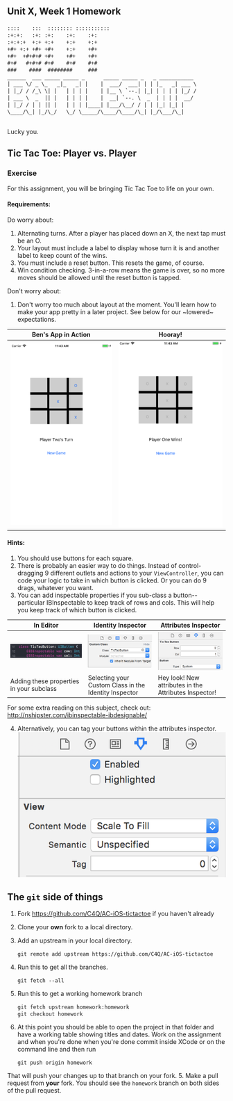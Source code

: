 ## Unit X, Week 1 Homework

```
::::    :::  :::::::: ::::::::::: 
:+:+:   :+: :+:    :+:    :+:
:+:+:+  +:+ +:+    +:+    +:+
+#+ +:+ +#+ +#+    +:+    +#+
+#+  +#+#+# +#+    +#+    +#+ 
#+#   #+#+# #+#    #+#    #+#     
###    ####  ########     ###  
______  ___ _____ _____ _      _____ _____ _   _ ___________ 
| ___ \/ _ \_   _|_   _| |    |  ___/  ___| | | |_   _| ___ \
| |_/ / /_\ \| |   | | | |    | |__ \ `--.| |_| | | | | |_/ /
| ___ \  _  || |   | | | |    |  __| `--. \  _  | | | |  __/ 
| |_/ / | | || |   | | | |____| |___/\__/ / | | |_| |_| |
\____/\_| |_/\_/   \_/ \_____/\____/\____/\_| |_/\___/\_| 
                                                             
```

Lucky you.

## Tic Tac Toe: Player vs. Player
### Exercise

For this assignment, you will be bringing Tic Tac Toe to life on your own.

#### Requirements:

Do worry about:
1. Alternating turns. After a player has placed down an X, the next tap must be an O.
2. Your layout must include a label to display whose turn it is and another label to keep count of the wins.
3. You must include a reset button. This resets the game, of course.
4. Win condition checking. 3-in-a-row means the game is over, so no more moves should be allowed until the reset button is tapped.

Don't worry about:
1. Don't worry too much about layout at the moment. You'll learn how to make your app pretty in a later project. See below for our ~lowered~ expectations.

Ben's App in Action|Hooray!
---|---
![In Editor](screens/benplays.png)|![Identity Inspector](screens/benwins.png)


#### Hints:

1. You should use buttons for each square.
2. There is probably an easier way to do things. Instead of control-dragging 9 different outlets and actions to your ```ViewController```, you can code your logic to take in which button is clicked. Or you can do 9 drags, whatever you want.
3. You can add inspectable properties if you sub-class a button-- particular IBInspectable to keep track of rows and cols. This will help you keep track of which button is clicked. 

In Editor|Identity Inspector|Attributes Inspector
---|---|---
![In Editor](screens/ibinspectable.png)|![Identity Inspector](screens/customclass.png)|![Attributes Inspector](screens/rowcol.png)
Adding these properties in your subclass|Selecting your Custom Class in the Identity Inspector|Hey look! New attributes in the Attributes Inspector!

For some extra reading on this subject, check out: http://nshipster.com/ibinspectable-ibdesignable/

4. Alternatively, you can tag your buttons within the attributes inspector.
![screenshot](screens/tagging.png)



## The ```git``` side of things

1. Fork https://github.com/C4Q/AC-iOS-tictactoe if you haven't already
2. Clone your **own** fork to a local directory.
3. Add an upstream in your local directory.
	```
	git remote add upstream https://github.com/C4Q/AC-iOS-tictactoe
	```
4. Run this to get all the branches.
	```
	git fetch --all
	```

3. Run this to get a working homework branch
	```
	git fetch upstream homework:homework
	git checkout homework
	```
4. At this point you should be able to open the project in that folder and have
a working table showing titles and dates. Work on the assignment and when
you're done when you're done commit inside XCode or on the command line and then run
	```
	git push origin homework
	```
That will  push your changes up to that branch on your fork.
5. Make a pull request from **your** fork. You should see the ```homework``` branch
on both sides of the pull request.


